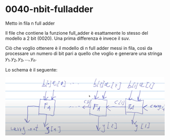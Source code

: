 # 0040-nbit-fulladder

Metto in fila n full adder

Il file che contiene la funzione full_adder è esattamente lo stesso del modello a 2 bit (0020).
Una prima differenza è invece il suv.

Ciò che voglio ottenere è il modello di n full adder messi in fila, così da processare un numero di bit pari a quello che voglio e generare una stringa $y_1,y_2,y_3,\ldots,y_n$.

Lo schema è il seguente:

![ alt text ](schema.png)